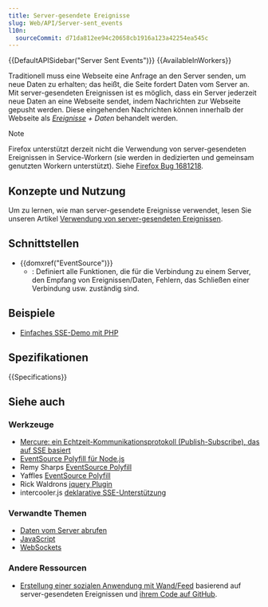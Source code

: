 ```yaml
---
title: Server-gesendete Ereignisse
slug: Web/API/Server-sent_events
l10n:
  sourceCommit: d71da812ee94c20658cb1916a123a42254ea545c
---
```


{{DefaultAPISidebar("Server Sent Events")}} {{AvailableInWorkers}}

Traditionell muss eine Webseite eine Anfrage an den Server senden, um neue Daten zu erhalten; das heißt, die Seite fordert Daten vom Server an. Mit server-gesendeten Ereignissen ist es möglich, dass ein Server jederzeit neue Daten an eine Webseite sendet, indem Nachrichten zur Webseite gepusht werden. Diese eingehenden Nachrichten können innerhalb der Webseite als _[Ereignisse](/de/docs/Web/API/Event) + Daten_ behandelt werden.

> [!NOTE]
> Firefox unterstützt derzeit nicht die Verwendung von server-gesendeten Ereignissen in Service-Workern (sie werden in dedizierten und gemeinsam genutzten Workern unterstützt). Siehe [Firefox Bug 1681218](https://bugzil.la/1681218).

## Konzepte und Nutzung

Um zu lernen, wie man server-gesendete Ereignisse verwendet, lesen Sie unseren Artikel [Verwendung von server-gesendeten Ereignissen](/de/docs/Web/API/Server-sent_events/Using_server-sent_events).

## Schnittstellen

- {{domxref("EventSource")}}
  - : Definiert alle Funktionen, die für die Verbindung zu einem Server, den Empfang von Ereignissen/Daten, Fehlern, das Schließen einer Verbindung usw. zuständig sind.

## Beispiele

- [Einfaches SSE-Demo mit PHP](https://github.com/mdn/dom-examples/tree/main/server-sent-events)

## Spezifikationen

{{Specifications}}

## Siehe auch

### Werkzeuge

- [Mercure: ein Echtzeit-Kommunikationsprotokoll (Publish-Subscribe), das auf SSE basiert](https://mercure.rocks/)
- [EventSource Polyfill für Node.js](https://github.com/EventSource/eventsource)
- Remy Sharps [EventSource Polyfill](https://github.com/remy/polyfills/blob/master/EventSource.js)
- Yaffles [EventSource Polyfill](https://github.com/Yaffle/EventSource)
- Rick Waldrons [jquery Plugin](https://github.com/rwaldron/jquery.eventsource)
- intercooler.js [deklarative SSE-Unterstützung](https://intercoolerjs.org/docs.html#sse)

### Verwandte Themen

- [Daten vom Server abrufen](/de/docs/Learn/JavaScript/Client-side_web_APIs/Fetching_data)
- [JavaScript](/de/docs/Web/JavaScript)
- [WebSockets](/de/docs/Web/API/WebSockets_API)

### Andere Ressourcen

- [Erstellung einer sozialen Anwendung mit Wand/Feed](https://hacks.mozilla.org/2011/06/a-wall-powered-by-eventsource-and-server-sent-events/) basierend auf server-gesendeten Ereignissen und [ihrem Code auf GitHub](https://github.com/mozilla/webowonder-demos/tree/master/demos/friends%20timeline).
